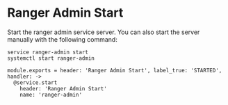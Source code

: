 
# Ranger Admin Start

Start the ranger admin service server. You can also start the server
manually with the following command:

```
service ranger-admin start
systemctl start ranger-admin
```

    module.exports = header: 'Ranger Admin Start', label_true: 'STARTED', handler: ->
      @service.start
        header: 'Ranger Admin Start'
        name: 'ranger-admin'
